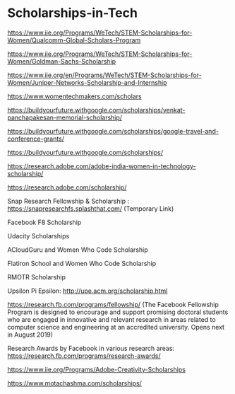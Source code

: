 # Scholarships-in-Tech

https://www.iie.org/Programs/WeTech/STEM-Scholarships-for-Women/Qualcomm-Global-Scholars-Program

https://www.iie.org/Programs/WeTech/STEM-Scholarships-for-Women/Goldman-Sachs-Scholarship

https://www.iie.org/en/Programs/WeTech/STEM-Scholarships-for-Women/Juniper-Networks-Scholarship-and-Internship

https://www.womentechmakers.com/scholars

https://buildyourfuture.withgoogle.com/scholarships/venkat-panchapakesan-memorial-scholarship/

https://buildyourfuture.withgoogle.com/scholarships/google-travel-and-conference-grants/

https://buildyourfuture.withgoogle.com/scholarships/

https://research.adobe.com/adobe-india-women-in-technology-scholarship/

https://research.adobe.com/scholarship/

Snap Research Fellowship & Scholarship : https://snapresearchfs.splashthat.com/ (Temporary Link)

Facebook F8 Scholarship

Udacity Scholarships

ACloudGuru and Women Who Code Scholarship

Flatiron School and Women Who Code Scholarship

RMOTR Scholarship

Upsilon Pi Epsilon: http://upe.acm.org/scholarship.html

https://research.fb.com/programs/fellowship/  (The Facebook Fellowship Program is designed to encourage and support promising doctoral students who are engaged in innovative and relevant research in areas related to computer science and engineering at an accredited university. Opens next in August 2019)

Research Awards by Facebook in various research areas: https://research.fb.com/programs/research-awards/

https://www.iie.org/Programs/Adobe-Creativity-Scholarships

https://www.motachashma.com/scholarships/
